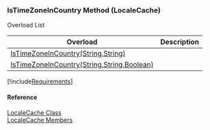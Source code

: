 ﻿### IsTimeZoneInCountry Method (LocaleCache)

Overload List

| Overload | Description |
| --- | --- |
| [IsTimeZoneInCountry(String,String)](fcSDK~FChoice.Foundation.Clarify.LocaleCache~IsTimeZoneInCountry(String,String).md) |   |
| [IsTimeZoneInCountry(String,String,Boolean)](fcSDK~FChoice.Foundation.Clarify.LocaleCache~IsTimeZoneInCountry(String,String,Boolean).md) |   |

[!include[Requirements](../partials/requirements.md)]



#### Reference

[LocaleCache Class](fcSDK~FChoice.Foundation.Clarify.LocaleCache.md)  
[LocaleCache Members](fcSDK~FChoice.Foundation.Clarify.LocaleCache_members.md)